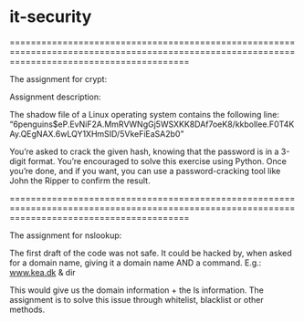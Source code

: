 # it-security

==============================================================================================================================================

The assignment for crypt:

Assignment description:

The shadow file of a Linux operating system contains the following line:
“$6$penguins$eP.EvNiF2A.MmRVWNgGj5WSXKK8DAf7oeK8/kkbollee.F0T4KAy.QEgNAX.6wLQY1XHmSID/5VkeFiEaSA2b0”

You’re asked to crack the given hash, knowing that the password is in a 3-digit format. You’re encouraged to solve this exercise using Python. 
Once you’re done, and if you want, you can use a password-cracking tool like John the Ripper to confirm the result.

==============================================================================================================================================

The assignment for nslookup:

The first draft of the code was not safe. It could be hacked by, when asked for a domain name, giving it a domain name AND a command. 
E.g.: www.kea.dk & dir

This would give us the domain information + the ls information. 
The assignment is to solve this issue through whitelist, blacklist or other methods. 
